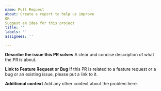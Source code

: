 ```yaml
---
name: Pull Request
about: Create a report to help us improve
OR 
Suggest an idea for this project
title: ''
labels: ''
assignees: ''

---
```


**Describe the issue this PR solves**
A clear and concise description of what the PR is about.

**Link to Feature Request or Bug**
If this PR is related to a feature request or a bug or an existing issue, please put a link to it.

**Additional context**
Add any other context about the problem here.
